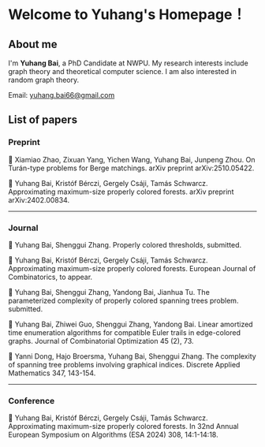 # Welcome to Yuhang's Homepage！

## About me

I'm **Yuhang Bai**, a PhD Candidate at NWPU. My research interests include graph theory and theoretical computer science. I am also interested in random graph theory.

Email: yuhang.bai66@gmail.com

## List of papers

### Preprint

📄 Xiamiao Zhao, Zixuan Yang, Yichen Wang, Yuhang Bai, Junpeng Zhou. On Turán-type problems for Berge matchings. arXiv preprint arXiv:2510.05422.

📄 Yuhang Bai, Kristóf Bérczi, Gergely Csáji, Tamás Schwarcz. Approximating maximum-size properly colored forests. arXiv preprint arXiv:2402.00834.

---

### Journal

📄 Yuhang Bai, Shenggui Zhang. Properly colored thresholds, submitted.

📄 Yuhang Bai, Kristóf Bérczi, Gergely Csáji, Tamás Schwarcz. Approximating maximum-size properly colored forests. European Journal of Combinatorics, to appear.

📄 Yuhang Bai, Shenggui Zhang, Yandong Bai, Jianhua Tu. The parameterized complexity of properly colored spanning trees problem. submitted.

📄 Yuhang Bai, Zhiwei Guo, Shenggui Zhang, Yandong Bai. Linear amortized time enumeration algorithms for compatible Euler trails in edge-colored graphs. Journal of Combinatorial Optimization 45 (2), 73.

📄 Yanni Dong, Hajo Broersma, Yuhang Bai, Shenggui Zhang. The complexity of spanning tree problems involving graphical indices. Discrete Applied Mathematics 347, 143-154.

---

### Conference

📄 Yuhang Bai, Kristóf Bérczi, Gergely Csáji, Tamás Schwarcz. Approximating maximum-size properly colored forests. In 32nd Annual European Symposium on Algorithms (ESA 2024) 308, 14:1-14:18.






